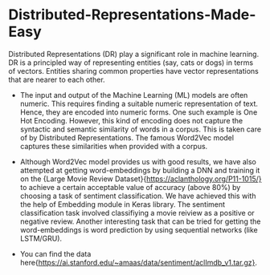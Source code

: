 # Distributed-Representations-Made-Easy
Distributed Representations (DR) play a significant role in machine learning. DR is a principled way of representing entities (say, cats or dogs) in terms of vectors.  Entities sharing common properties have  vector representations that are nearer to each other.

* The input and output of the Machine Learning (ML) models are often numeric. This requires finding a suitable numeric representation of text. Hence, they are encoded into numeric forms. One such example is One Hot Encoding. However, this kind of encoding does not capture the syntactic and semantic similarity of words in a corpus. This is taken care of by Distributed Representations. The famous Word2Vec model captures these similarities when provided with a corpus. 

* Although Word2Vec model provides us with good results, we have also attempted at getting word-embeddings by building a DNN and training it on the {Large Movie Review Dataset}{https://aclanthology.org/P11-1015/} to achieve a certain acceptable value of accuracy (above 80%) by choosing a task of sentiment classification. We have achieved this with the help of Embedding module in Keras library. The sentiment classification task involved classifiying a movie reiview as a positive or negative review. Another interesting task that can be tried for getting the word-embeddings is word prediction by using sequential networks (like LSTM/GRU).

* You can find the data here{https://ai.stanford.edu/~amaas/data/sentiment/aclImdb_v1.tar.gz}.
